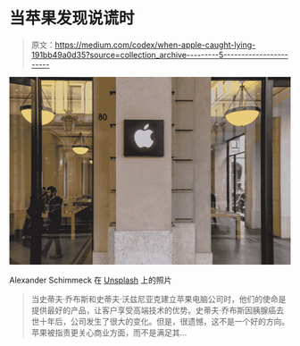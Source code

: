 # 当苹果发现说谎时

> 原文：<https://medium.com/codex/when-apple-caught-lying-191bb49a0d35?source=collection_archive---------5----------------------->

![](img/a1f9eaf5bdefeb7cafff2acf2df78328.png)

Alexander Schimmeck 在 [Unsplash](https://unsplash.com/photos/17VSxPiqM2o) 上的照片

> 当史蒂夫·乔布斯和史蒂夫·沃兹尼亚克建立苹果电脑公司时，他们的使命是提供最好的产品，让客户享受高端技术的优势。史蒂夫·乔布斯因胰腺癌去世十年后，公司发生了很大的变化。但是，很遗憾，这不是一个好的方向。苹果被指责更关心商业方面，而不是满足其…